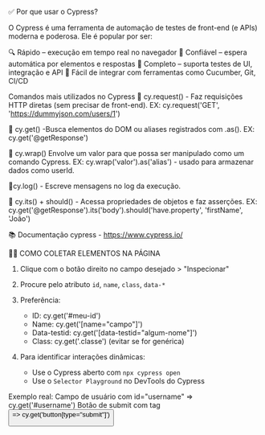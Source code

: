 
✅ Por que usar o Cypress?

O Cypress é uma ferramenta de automação de testes de front-end (e APIs) moderna e poderosa.
Ele é popular por ser:

🔍 Rápido – execução em tempo real no navegador
🎯 Confiável – espera automática por elementos e respostas
🧪 Completo – suporta testes de UI, integração e API
🤝 Fácil de integrar com ferramentas como Cucumber, Git, CI/CD


Comandos mais utilizados no Cypress
🔸 cy.request() - Faz requisições HTTP diretas (sem precisar de front-end).
EX: cy.request('GET', 'https://dummyjson.com/users/1')

🔸 cy.get() -Busca elementos do DOM ou aliases registrados com .as().
EX: cy.get('@getResponse')

🔸 cy.wrap()
Envolve um valor para que possa ser manipulado como um comando Cypress.
EX: cy.wrap('valor').as('alias') - usado para armazenar dados como userId.

🔸cy.log() - Escreve mensagens no log da execução.

🔸 cy.its() + should() - Acessa propriedades de objetos e faz asserções.
EX: cy.get('@getResponse').its('body').should('have.property', 'firstName', 'João')

📚 Documentação cypress - https://www.cypress.io/


🧑‍🏫 COMO COLETAR ELEMENTOS NA PÁGINA

 1. Clique com o botão direito no campo desejado > "Inspecionar"
 2. Procure pelo atributo `id`, `name`, `class`, `data-*`
3. Preferência:
    - ID:          cy.get('#meu-id')
    - Name:        cy.get('[name="campo"]')
    - Data-testid: cy.get('[data-testid="algum-nome"]')
    - Class:       cy.get('.classe') (evitar se for genérica)

 4. Para identificar interações dinâmicas:
    - Use o Cypress aberto com `npx cypress open`
    - Use o `Selector Playground` no DevTools do Cypress

 Exemplo real:
 Campo de usuário com id="username" => cy.get('#username')
 Botão de submit com tag <button type="submit"> => cy.get('button[type="submit"]')
 

